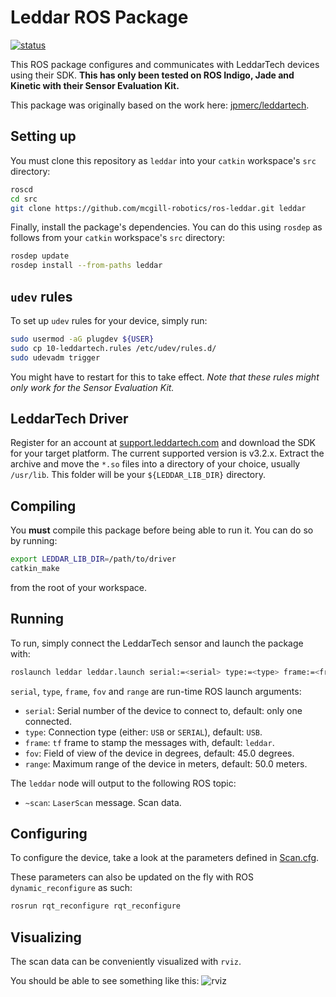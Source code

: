 Leddar ROS Package
==================

[status]: https://dev.mcgillrobotics.com/buildStatus/icon?job=ros-leddar/master
[url]: https://dev.mcgillrobotics.com/job/ros-leddar/job/master
[![status]][url]

This ROS package configures and communicates with LeddarTech devices using
their SDK. **This has only been tested on ROS Indigo, Jade and Kinetic with
their Sensor Evaluation Kit.**

This package was originally based on the work here:
[jpmerc/leddartech](https://github.com/jpmerc/leddartech).

Setting up
----------
You must clone this repository as `leddar` into your `catkin` workspace's
`src` directory:

```bash
roscd
cd src
git clone https://github.com/mcgill-robotics/ros-leddar.git leddar
```

Finally, install the package's dependencies. You can do this using `rosdep` as
follows from your `catkin` workspace's `src` directory:

```bash
rosdep update
rosdep install --from-paths leddar
```

`udev` rules
----------
To set up `udev` rules for your device, simply run:

```bash
sudo usermod -aG plugdev ${USER}
sudo cp 10-leddartech.rules /etc/udev/rules.d/
sudo udevadm trigger
```

You might have to restart for this to take effect.
*Note that these rules might only work for the Sensor Evaluation Kit.*

LeddarTech Driver
-----------------
Register for an account at
[support.leddartech.com](https://support.leddartech.com) and download the SDK
for your target platform. The current supported version is v3.2.x.
Extract the archive and move the `*.so` files into a directory of your choice,
usually `/usr/lib`. This folder will be your `${LEDDAR_LIB_DIR}` directory.

Compiling
---------
You **must** compile this package before being able to run it. You can do so
by running:

```bash
export LEDDAR_LIB_DIR=/path/to/driver
catkin_make
```

from the root of your workspace.

Running
-------
To run, simply connect the LeddarTech sensor and launch the package with:

```bash
roslaunch leddar leddar.launch serial:=<serial> type:=<type> frame:=<frame_id> fov:=<fov> range:=<range>
```

`serial`, `type`, `frame`, `fov` and `range`  are run-time ROS launch arguments:
- `serial`: Serial number of the device to connect to, default: only one
connected.
- `type`: Connection type (either: `USB` or `SERIAL`), default: `USB`.
- `frame`: `tf` frame to stamp the messages with, default: `leddar`.
- `fov`: Field of view of the device in degrees, default: 45.0 degrees.
- `range`: Maximum range of the device in meters, default: 50.0 meters.

The `leddar` node will output to the following ROS topic:
- `~scan`: `LaserScan` message. Scan data.

Configuring
-----------
To configure the device, take a look at the parameters defined
in [Scan.cfg](cfg/Scan.cfg).

These parameters can also be updated on the fly with ROS `dynamic_reconfigure`
as such:

```bash
rosrun rqt_reconfigure rqt_reconfigure
```

Visualizing
-----------
The scan data can be conveniently visualized with `rviz`.

You should be able to see something like this:
![rviz](https://cloud.githubusercontent.com/assets/723610/12699528/8cbbe460-c78c-11e5-801d-e6c24fc7da47.png)
